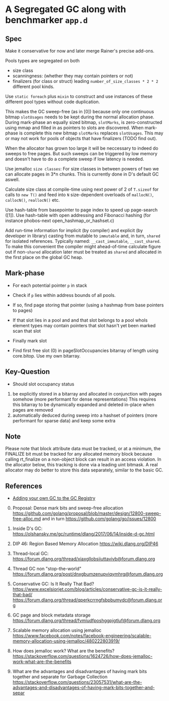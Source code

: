 # A Segregated GC along with benchmarker `app.d`

## Spec

Make it conservative for now and later merge Rainer's precise add-ons.

Pools types are segregated on both

- size class
- scanningness: (whether they may contain pointers or not)
- finalizers (for class or struct)
leading `number_of_size_classes * 2 * 2` different pool kinds.

Use `static foreach` plus `mixin` to construct and use instances of these
different pool types without code duplication.

This makes the GC sweep-free (as in [0]) because only one continuous bitmap
`slotUsages` needs to be kept during the normal allocation phase. During
mark-phase an equally sized bitmap, `slotMarks`, is zero-constructed using
mmap and filled in as pointers to slots are discovered. When mark-phase is
complete this new bitmap `slotMarks` replaces `slotUsages`. This may or may
not work for pools of objects that have finalizers (TODO find out).

When the allocator has grown too large it will be neccessary to indeed do
sweeps to free pages. But such sweeps can be triggered by low memory and
doesn't have to do a complete sweep if low latency is needed.

Use jemalloc `size classes`: For size classes in between powers of two we can
allocate pages in 3*n chunks. This is currently done in D's default GC aswell.

Calculate size class at compile-time using next power of 2 of `T.sizeof` for
calls to `new T()` and feed into `N` size-dependent overloads of `mallocN()`,
`callocN()`, `reallocN()` etc.

Use hash-table from basepointer to page index to speed up page-search ([1]). Use
hash-table with open addressing and Fibonacci hashing (for instance phobos-next
open_hashmap_or_hashset.c)

Add run-time information for implicit (by compiler) and explicit (by developer
in library) casting from mutable to `immutable` and, in turn, `shared` for
isolated references.  Typically named: `__cast_immutable`, `__cast_shared`. To
make this convenient the compiler might ahead-of-time calculate figure out if
non-`shared` allocation later must be treated as `shared` and allocated in the
first place on the global GC heap.

## Mark-phase

- For each potential pointer `p` in stack
- Check if `p` lies within address bounds of all pools.
- If so, find page storing that pointer (using a hashmap from base
pointers to pages)
- If that slot lies in a pool and
and that slot belongs to a pool whols element types may contain
pointers that slot hasn't yet been marked scan that slot
- Finally mark slot

- Find first free slot (0) in pageSlotOccupancies bitarray of length using
core.bitop. Use my own bitarray.

## Key-Question

- Should slot occupancy status

1. be explicitly stored in a bitarray and allocated in conjunction with
pages somehow (more performant for dense representations) This requires this
bitarray to be dynamically expanded and deleted in-place when pages are
removed
2. automatically deduced during sweep into a hashset of pointers (more
performant for sparse data) and keep some extra

## Note

Please note that block attribute data must be tracked, or at a minimum, the
FINALIZE bit must be tracked for any allocated memory block because calling
rt_finalize on a non-object block can result in an access violation.  In the
allocator below, this tracking is done via a leading uint bitmask.  A real
allocator may do better to store this data separately, similar to the basic GC.

## References

- [Adding your own GC to the GC Registry](https://dlang.org/spec/garbage.html#gc_registry)

0. Proposal: Dense mark bits and sweep-free allocation
    https://github.com/golang/proposal/blob/master/design/12800-sweep-free-alloc.md
 and in turn https://github.com/golang/go/issues/12800

1. Inside D's GC:
    https://olshansky.me/gc/runtime/dlang/2017/06/14/inside-d-gc.html

2. DIP 46: Region Based Memory Allocation
    https://wiki.dlang.org/DIP46

3. Thread-local GC:
    https://forum.dlang.org/thread/xiaxgllobsiiuttavivb@forum.dlang.org

4. Thread GC non "stop-the-world"
    https://forum.dlang.org/post/dnxgbumzenupviqymhrg@forum.dlang.org

5. Conservative GC: Is It Really That Bad?
    https://www.excelsiorjet.com/blog/articles/conservative-gc-is-it-really-that-bad/
    https://forum.dlang.org/thread/qperkcrrngfsbpbumydc@forum.dlang.org

6. GC page and block metadata storage
    https://forum.dlang.org/thread/fvmiudfposhggpjgtluf@forum.dlang.org

7. Scalable memory allocation using jemalloc
    https://www.facebook.com/notes/facebook-engineering/scalable-memory-allocation-using-jemalloc/480222803919/

8. How does jemalloc work? What are the benefits?
    https://stackoverflow.com/questions/1624726/how-does-jemalloc-work-what-are-the-benefits

9. What are the advantages and disadvantages of having mark bits together and
 separate for Garbage Collection
 https://stackoverflow.com/questions/23057531/what-are-the-advantages-and-disadvantages-of-having-mark-bits-together-and-separ
